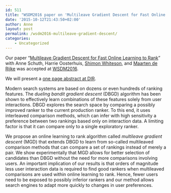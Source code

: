 ```yaml
---
id: 511
title: "WSDM2016 paper on 'Multileave Gradient Descent for Fast Online Learning to Rank' accepted"
date: '2015-10-12T21:43:50+02:00'
author: Anne
layout: post
permalink: /wsdm2016-multileave-gradient-descent/
categories:
    - Uncategorized
---
```


Our paper “[Multileave Gradient Descent for Fast Online Learning to Rank](/assets/wsdm2016-multileave-gradient-descent.pdf)” with Anne Schuth, Harrie Oosterhuis, [Shimon Whiteson](https://www.cs.ox.ac.uk/people/shimon.whiteson/), and [Maarten de Rijke](https://staff.fnwi.uva.nl/m.derijke/) was accepted at [WSDM2016](http://www.wsdm-conference.org/2016/).

We will present a [one page abstract at DIR](/assets/dir2015-multileave-gradient-descent.pdf).  
  
Modern search systems are based on dozens or even hundreds of ranking features. The *dueling bandit gradient descent* (DBGD) algorithm has been shown to effectively learn combinations of these features solely from user interactions. DBGD explores the search space by comparing a possibly improved ranker to the current production ranker. To this end, it uses interleaved comparison methods, which can infer with high sensitivity a preference between two rankings based only on interaction data. A limiting factor is that it can compare only to a single exploratory ranker.

We propose an online learning to rank algorithm called *multileave gradient descent* (MGD) that extends DBGD to learn from so-called multileaved comparison methods that can compare a set of rankings instead of merely a pair. We show experimentally that MGD allows for better selection of candidates than DBGD without the need for more comparisons involving users. An important implication of our results is that orders of magnitude less user interaction data is required to find good rankers when multileaved comparisons are used within online learning to rank. Hence, fewer users need to be exposed to possibly inferior rankers and our method allows search engines to adapt more quickly to changes in user preferences.